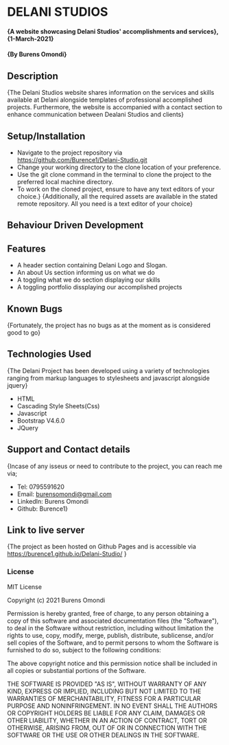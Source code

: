 # DELANI STUDIOS
#### {A website showcasing Delani Studios' accomplishments and services}, {1-March-2021}
#### {By Burens Omondi}
## Description
{The Delani Studios website shares information on the services and skills available at Delani alongside templates of professional accomplished projects. Furthermore, the website is accompanied with a contact section to enhance communication between Dealani Studios and clients}
## Setup/Installation
* Navigate to the project repository via https://github.com/Burence1/Delani-Studio.git
* Change your working directory to the clone location of your preference.
* Use the git clone command in the terminal to clone the project to the preferred local machine directory.
* To work on the cloned project, ensure to have any text editors of your choice.}
{Additionally, all the required assets are available in the stated remote repository. All you need is a text editor of your choice}

## Behaviour Driven Development
## Features
* A header section containing Delani Logo and Slogan.
* An about Us section informing us on what we do
* A toggling what we do section displaying our skills
* A toggling portfolio dissplaying our accomplished projects

## Known Bugs
{Fortunately, the project has no bugs as at the moment as is considered good to go}
## Technologies Used
{The Delani Project has been developed using a variety of technologies ranging from markup languages to stylesheets and javascript alongside jquery}
* HTML
* Cascading Style Sheets(Css)
* Javascript
* Bootstrap V4.6.0
* JQuery
## Support and Contact details
{Incase of any isseus or need to contribute to the project, you can reach me via;
 * Tel: 0795591620
 * Email: burensomondi@gmail.com
 * LinkedIn: Burens Omondi
 * Github: Burence1}

## Link to live server
 {The project as been hosted on Github Pages and is accessible via https://burence1.github.io/Delani-Studio/ }


 ### License

 MIT License

Copyright (c) 2021 Burens Omondi

Permission is hereby granted, free of charge, to any person obtaining a copy
of this software and associated documentation files (the "Software"), to deal
in the Software without restriction, including without limitation the rights
to use, copy, modify, merge, publish, distribute, sublicense, and/or sell
copies of the Software, and to permit persons to whom the Software is
furnished to do so, subject to the following conditions:

The above copyright notice and this permission notice shall be included in all
copies or substantial portions of the Software.

THE SOFTWARE IS PROVIDED "AS IS", WITHOUT WARRANTY OF ANY KIND, EXPRESS OR
IMPLIED, INCLUDING BUT NOT LIMITED TO THE WARRANTIES OF MERCHANTABILITY,
FITNESS FOR A PARTICULAR PURPOSE AND NONINFRINGEMENT. IN NO EVENT SHALL THE
AUTHORS OR COPYRIGHT HOLDERS BE LIABLE FOR ANY CLAIM, DAMAGES OR OTHER
LIABILITY, WHETHER IN AN ACTION OF CONTRACT, TORT OR OTHERWISE, ARISING FROM,
OUT OF OR IN CONNECTION WITH THE SOFTWARE OR THE USE OR OTHER DEALINGS IN THE
SOFTWARE.